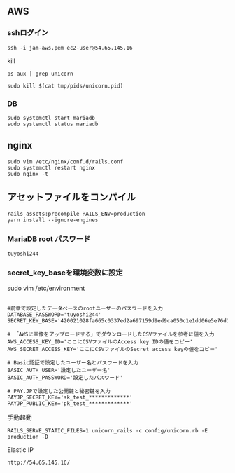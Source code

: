 ## AWS

### sshログイン
```
ssh -i jam-aws.pem ec2-user@54.65.145.16
```

kill
```
ps aux | grep unicorn

sudo kill $(cat tmp/pids/unicorn.pid)
```

### DB
```
sudo systemctl start mariadb
sudo systemctl status mariadb
```

## nginx
```
sudo vim /etc/nginx/conf.d/rails.conf
sudo systemctl restart nginx
sudo nginx -t
```

## アセットファイルをコンパイル
```
rails assets:precompile RAILS_ENV=production
yarn install --ignore-engines
```



### MariaDB root パスワード
```
tuyoshi244
```


### secret_key_baseを環境変数に設定
sudo vim /etc/environment
```

#前章で設定したデータベースのrootユーザーのパスワードを入力
DATABASE_PASSWORD='tuyoshi244'
SECRET_KEY_BASE='420021028fa665c0337ed2a697159d9ed9ca050c1e1dd06e5e76d1e9a4cf47261c319ec27717c74bfdbce20c7415d7876a533822ca50166bbafb24740b879519'

# 「AWSに画像をアップロードする」でダウンロードしたCSVファイルを参考に値を入力
AWS_ACCESS_KEY_ID='ここにCSVファイルのAccess key IDの値をコピー'
AWS_SECRET_ACCESS_KEY='ここにCSVファイルのSecret access keyの値をコピー'

# Basic認証で設定したユーザー名とパスワードを入力
BASIC_AUTH_USER='設定したユーザー名'
BASIC_AUTH_PASSWORD='設定したパスワード'

# PAY.JPで設定した公開鍵と秘密鍵を入力
PAYJP_SECRET_KEY='sk_test_*************'
PAYJP_PUBLIC_KEY='pk_test_*************'
```

手動起動
```
RAILS_SERVE_STATIC_FILES=1 unicorn_rails -c config/unicorn.rb -E production -D
```

Elastic IP
```
http://54.65.145.16/
```